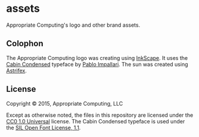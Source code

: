 # assets

Appropriate Computing's logo and other brand assets.

## Colophon

The Appropriate Computing logo was creating using [InkScape](http://www.inkscape.org). It uses the [Cabin Condensed](https://www.google.com/fonts/specimen/Cabin+Condensed) typeface by [Pablo Impallari](http://www.impallari.com/). The sun was created using [Astrifex](https://astrifex.github.io/).

## License

Copyright © 2015, Appropriate Computing, LLC

Except as otherwise noted, the files in this repository are licensed under the [CC0 1.0 Universal](LICENSE) license. The Cabin Condensed typeface is used under the [SIL Open Font License, 1.1](OFL.txt).
